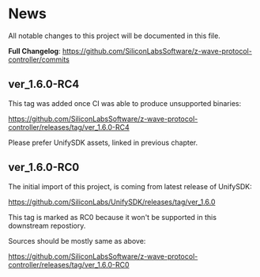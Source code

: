 # News

All notable changes to this project will be documented in this file.

**Full Changelog**:
https://github.com/SiliconLabsSoftware/z-wave-protocol-controller/commits

## ver_1.6.0-RC4

This tag was added once CI was able to produce unsupported binaries:

https://github.com/SiliconLabsSoftware/z-wave-protocol-controller/releases/tag/ver_1.6.0-RC4

Please prefer UnifySDK assets, linked in previous chapter.


## ver_1.6.0-RC0

The initial import of this project, is coming from latest release of
UnifySDK:

https://github.com/SiliconLabs/UnifySDK/releases/tag/ver_1.6.0

This tag is marked as RC0 because it won't be supported in this
downstream repostiory.

Sources should be mostly same as above:

https://github.com/SiliconLabsSoftware/z-wave-protocol-controller/releases/tag/ver_1.6.0-RC0
